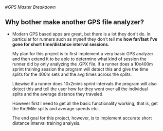 #*GPS Master Breakdown*

## Why bother make another GPS file analyzer? 
- Modern GPS based apps are great, but there is a lot they don't do. In particular for runners such as 
  myself they don't tell me **how far/fast I've gone for short time/distance interval sessions**. 
 
  My plan for this project is to first implement a very basic GPS analyzer and then extend it to be able
  to determine what kind of session the runner did by only analyzing the .GPX file. If a runner does a 
  10x400m sprint training session the program will detect this and give the time splits for the 400m sets
  and the avg times across the splits.
  
  Likewise if a runner does 10x2mins sprint intervals the program will also detect this and tell the user how
  far they went over all the individual splits and the average distance they traveled. 
  
  However first I need to get all the basic functionality working, that is, get the Km/Mile splits and average speeds etc.

  The end goal for this project, however, is to implement accurate short distance interval training analysis. 
